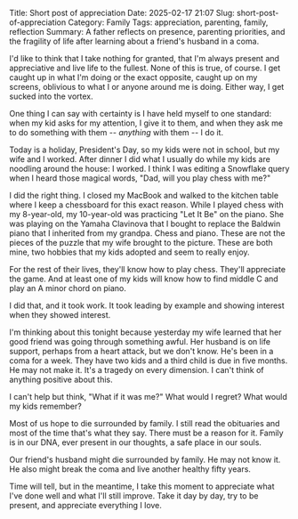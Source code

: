 Title: Short post of appreciation
Date: 2025-02-17 21:07
Slug: short-post-of-appreciation
Category: Family
Tags: appreciation, parenting, family, reflection
Summary: A father reflects on presence, parenting priorities, and the fragility of life after learning about a friend's husband in a coma.

I'd like to think that I take nothing for granted, that I'm always present and appreciative and live life to the fullest. None of this is true, of course. I get caught up in what I'm doing or the exact opposite, caught up on my screens, oblivious to what I or anyone around me is doing. Either way, I get sucked into the vortex.

One thing I can say with certainty is I have held myself to one standard: when my kid asks for my attention, I give it to them, and when they ask me to do something with them -- *anything* with them -- I do it. 

Today is a holiday, President's Day, so my kids were not in school, but my wife and I worked. After dinner I did what I usually do while my kids are noodling around the house: I worked. I think I was editing a Snowflake query when I heard those magical words, "Dad, will you play chess with me?" 

I did the right thing. I closed my MacBook and walked to the kitchen table where I keep a chessboard for this exact reason. While I played chess with my 8-year-old, my 10-year-old was practicing "Let It Be" on the piano. She was playing on the Yamaha Clavinova that I bought to replace the Baldwin piano that I inherited from my grandpa. Chess and piano. These are not the pieces of the puzzle that my wife brought to the picture. These are both mine, two hobbies that my kids adopted and seem to really enjoy. 

For the rest of their lives, they'll know how to play chess. They'll appreciate the game. And at least one of my kids will know how to find middle C and play an A minor chord on piano. 

I did that, and it took work. It took leading by example and showing interest when they showed interest. 

I'm thinking about this tonight because yesterday my wife learned that her good friend was going through something awful. Her husband is on life support, perhaps from a heart attack, but we don't know. He's been in a coma for a week. They have two kids and a third child is due in five months. He may not make it. It's a tragedy on every dimension. I can't think of anything positive about this.

I can't help but think, "What if it was me?" What would I regret? What would my kids remember? 

Most of us hope to die surrounded by family. I still read the obituaries and most of the time that's what they say. There must be a reason for it. Family is in our DNA, ever present in our thoughts, a safe place in our souls. 

Our friend's husband might die surrounded by family. He may not know it. He also might break the coma and live another healthy fifty years. 

Time will tell, but in the meantime, I take this moment to appreciate what I've done well and what I'll still improve. Take it day by day, try to be present, and appreciate everything I love.
